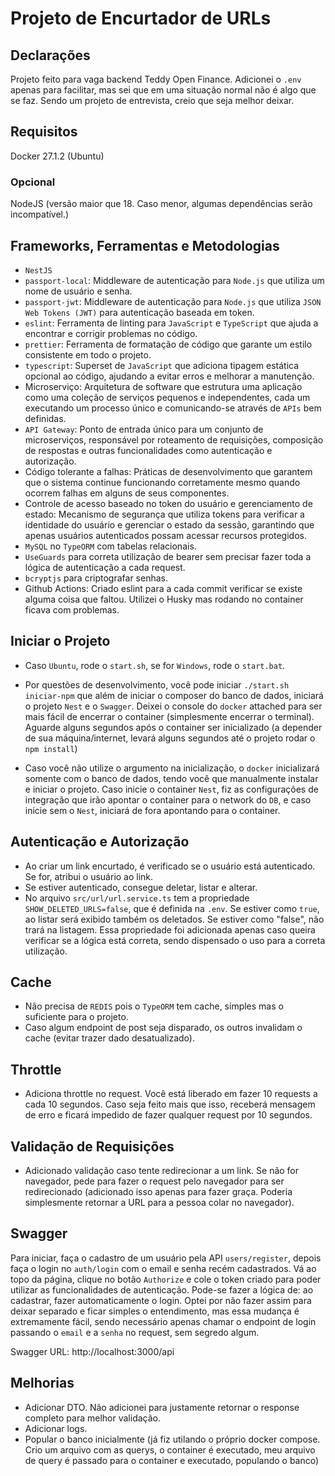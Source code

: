 # Projeto de Encurtador de URLs

## Declarações

Projeto feito para vaga backend Teddy Open Finance.
Adicionei o `.env` apenas para facilitar, mas sei que em uma situação normal não é algo que se faz. Sendo um projeto de entrevista, creio que seja melhor deixar.

## Requisitos

Docker 27.1.2 (Ubuntu)

### Opcional
NodeJS (versão maior que 18. Caso menor, algumas dependências serão incompatível.)


## Frameworks, Ferramentas e Metodologias

- `NestJS`
- `passport-local`: Middleware de autenticação para `Node.js` que utiliza um nome de usuário e senha.
- `passport-jwt`: Middleware de autenticação para `Node.js` que utiliza `JSON Web Tokens (JWT)` para autenticação baseada em token.
- `eslint`: Ferramenta de linting para `JavaScript` e `TypeScript` que ajuda a encontrar e corrigir problemas no código.
- `prettier`: Ferramenta de formatação de código que garante um estilo consistente em todo o projeto.
- `typescript`: Superset de `JavaScript` que adiciona tipagem estática opcional ao código, ajudando a evitar erros e melhorar a manutenção.
- Microserviço: Arquitetura de software que estrutura uma aplicação como uma coleção de serviços pequenos e independentes, cada um executando um processo único e comunicando-se através de `APIs` bem definidas.
- `API Gateway`: Ponto de entrada único para um conjunto de microserviços, responsável por roteamento de requisições, composição de respostas e outras funcionalidades como autenticação e autorização.
- Código tolerante a falhas: Práticas de desenvolvimento que garantem que o sistema continue funcionando corretamente mesmo quando ocorrem falhas em alguns de seus componentes.
- Controle de acesso baseado no token do usuário e gerenciamento de estado: Mecanismo de segurança que utiliza tokens para verificar a identidade do usuário e gerenciar o estado da sessão, garantindo que apenas usuários autenticados possam acessar recursos protegidos.
- `MySQL` no `TypeORM` com tabelas relacionais.
- `UseGuards` para correta utilização de bearer sem precisar fazer toda a lógica de autenticação a cada request.
- `bcryptjs` para criptografar senhas.
- Github Actions: Criado eslint para a cada commit verificar se existe alguma coisa que faltou. Utilizei o Husky mas rodando no container ficava com problemas.

## Iniciar o Projeto

- Caso `Ubuntu`, rode o `start.sh`, se for `Windows`, rode o `start.bat`.

- Por questões de desenvolvimento, você pode iniciar `./start.sh iniciar-npm` que além de iniciar o composer do banco de dados, iniciará o projeto `Nest` e o `Swagger`. Deixei o console do `docker` attached para ser mais fácil de encerrar o container (simplesmente encerrar o terminal). Aguarde alguns segundos após o container ser inicializado (a depender de sua máquina/internet, levará alguns segundos até o projeto rodar o `npm install`)

- Caso você não utilize o argumento na inicialização, o `docker` inicializará somente com o banco de dados, tendo você que manualmente instalar e iniciar o projeto. Caso inicie o container `Nest`, fiz as configurações de integração que irão apontar o container para o network do `DB`, e caso inicie sem o `Nest`, iniciará de fora apontando para o container.

## Autenticação e Autorização

- Ao criar um link encurtado, é verificado se o usuário está autenticado. Se for, atribui o usuário ao link.
- Se estiver autenticado, consegue deletar, listar e alterar.
- No arquivo `src/url/url.service.ts` tem a propriedade `SHOW_DELETED_URLS=false`, que é definida na `.env`. Se estiver como `true`, ao listar será exibido também os deletados. Se estiver como "false", não trará na listagem. Essa propriedade foi adicionada apenas caso queira verificar se a lógica está correta, sendo dispensado o uso para a correta utilização.

## Cache

- Não precisa de `REDIS` pois o `TypeORM` tem cache, simples mas o suficiente para o projeto.
- Caso algum endpoint de post seja disparado, os outros invalidam o cache (evitar trazer dado desatualizado).

## Throttle

- Adiciona throttle no request. Você está liberado em fazer 10 requests a cada 10 segundos. Caso seja feito mais que isso, receberá mensagem de erro e ficará impedido de fazer qualquer request por 10 segundos.

## Validação de Requisições

- Adicionado validação caso tente redirecionar a um link. Se não for navegador, pede para fazer o request pelo navegador para ser redirecionado (adicionado isso apenas para fazer graça. Poderia simplesmente retornar a URL para a pessoa colar no navegador).

## Swagger

Para iniciar, faça o cadastro de um usuário pela API `users/register`, depois faça o login no `auth/login` com o email e senha recém cadastrados. Vá ao topo da página, clique no botão `Authorize` e cole o token criado para poder utilizar as funcionalidades de autenticação.
Pode-se fazer a lógica de: ao cadastrar, fazer automaticamente o login.
Optei por não fazer assim para deixar separado e ficar simples o entendimento, mas essa mudança é extremamente fácil, sendo necessário apenas chamar o endpoint de login passando o `email` e a `senha` no request, sem segredo algum.

Swagger URL: http://localhost:3000/api

## Melhorias

- Adicionar DTO. Não adicionei para justamente retornar o response completo para melhor validação.
- Adicionar logs.
- Popular o banco inicialmente (já fiz utilando o próprio docker compose. Crio um arquivo com as querys, o container é executado, meu arquivo de query é passado para o container e executado, populando o banco)